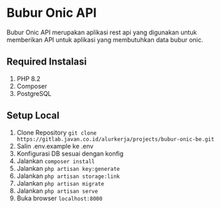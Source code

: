 # Bubur Onic API
Bubur Onic API merupakan aplikasi rest api yang digunakan untuk memberikan API untuk aplikasi yang membutuhkan data bubur onic.

## Required Instalasi
1. PHP 8.2
1. Composer
1. PostgreSQL

## Setup Local
1. Clone Repository `git clone https://gitlab.javan.co.id/alurkerja/projects/bubur-onic-be.git`
1. Salin .env.example ke .env
1. Konfigurasi DB sesuai dengan konfig
1. Jalankan `composer install`
1. Jalankan `php artisan key:generate`
1. Jalankan `php artisan storage:link`
1. Jalankan `php artisan migrate`
1. Jalankan `php artisan serve`
1. Buka browser `localhost:8000`
